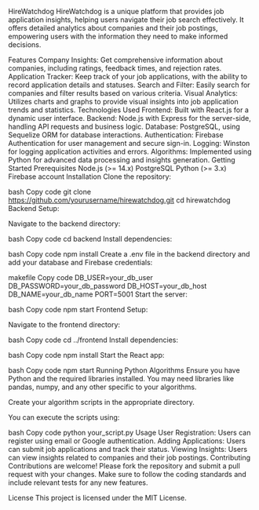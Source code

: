 HireWatchdog
HireWatchdog is a unique platform that provides job application insights, helping users navigate their job search effectively. It offers detailed analytics about companies and their job postings, empowering users with the information they need to make informed decisions.

Features
Company Insights: Get comprehensive information about companies, including ratings, feedback times, and rejection rates.
Application Tracker: Keep track of your job applications, with the ability to record application details and statuses.
Search and Filter: Easily search for companies and filter results based on various criteria.
Visual Analytics: Utilizes charts and graphs to provide visual insights into job application trends and statistics.
Technologies Used
Frontend: Built with React.js for a dynamic user interface.
Backend: Node.js with Express for the server-side, handling API requests and business logic.
Database: PostgreSQL, using Sequelize ORM for database interactions.
Authentication: Firebase Authentication for user management and secure sign-in.
Logging: Winston for logging application activities and errors.
Algorithms: Implemented using Python for advanced data processing and insights generation.
Getting Started
Prerequisites
Node.js (>= 14.x)
PostgreSQL
Python (>= 3.x)
Firebase account
Installation
Clone the repository:

bash
Copy code
git clone https://github.com/yourusername/hirewatchdog.git
cd hirewatchdog
Backend Setup:

Navigate to the backend directory:

bash
Copy code
cd backend
Install dependencies:

bash
Copy code
npm install
Create a .env file in the backend directory and add your database and Firebase credentials:

makefile
Copy code
DB_USER=your_db_user
DB_PASSWORD=your_db_password
DB_HOST=your_db_host
DB_NAME=your_db_name
PORT=5001
Start the server:

bash
Copy code
npm start
Frontend Setup:

Navigate to the frontend directory:

bash
Copy code
cd ../frontend
Install dependencies:

bash
Copy code
npm install
Start the React app:

bash
Copy code
npm start
Running Python Algorithms
Ensure you have Python and the required libraries installed. You may need libraries like pandas, numpy, and any other specific to your algorithms.

Create your algorithm scripts in the appropriate directory.

You can execute the scripts using:

bash
Copy code
python your_script.py
Usage
User Registration: Users can register using email or Google authentication.
Adding Applications: Users can submit job applications and track their status.
Viewing Insights: Users can view insights related to companies and their job postings.
Contributing
Contributions are welcome! Please fork the repository and submit a pull request with your changes. Make sure to follow the coding standards and include relevant tests for any new features.

License
This project is licensed under the MIT License.
